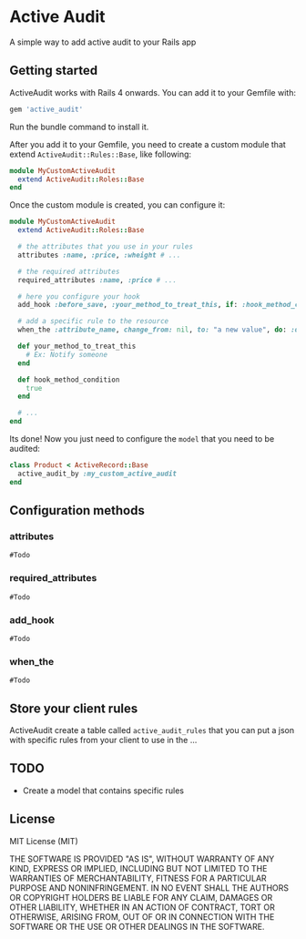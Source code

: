 # Active Audit
A simple way to add active audit to your Rails app

## Getting started

ActiveAudit works with Rails 4 onwards. You can add it to your Gemfile with:

```ruby
gem 'active_audit'
```

Run the bundle command to install it.

After you add it to your Gemfile, you need to create a custom module that extend `ActiveAudit::Rules::Base`, like following:

```ruby
module MyCustomActiveAudit
  extend ActiveAudit::Roles::Base
end
```

Once the custom module is created, you can configure it:

```ruby
module MyCustomActiveAudit
  extend ActiveAudit::Roles::Base

  # the attributes that you use in your rules
  attributes :name, :price, :wheight # ...

  # the required attributes
  required_attributes :name, :price # ...

  # here you configure your hook
  add_hook :before_save, :your_method_to_treat_this, if: :hook_method_condition

  # add a specific rule to the resource
  when_the :attribute_name, change_from: nil, to: "a new value", do: :doit_method, if: :a_block_or_method

  def your_method_to_treat_this
    # Ex: Notify someone
  end

  def hook_method_condition
    true
  end

  # ...
end
```

Its done! Now you just need to configure the `model` that you need to be audited:

```ruby
class Product < ActiveRecord::Base
  active_audit_by :my_custom_active_audit
end
```

## Configuration methods

### attributes
`#Todo`

### required_attributes
`#Todo`

### add_hook
`#Todo`

### when_the
`#Todo`

## Store your client rules
ActiveAudit create a table called `active_audit_rules` that you can put a json with specific rules from your client to use in the ...

## TODO

* Create a model that contains specific rules

## License

MIT License (MIT)

THE SOFTWARE IS PROVIDED "AS IS", WITHOUT WARRANTY OF ANY KIND,
EXPRESS OR IMPLIED, INCLUDING BUT NOT LIMITED TO THE WARRANTIES OF
MERCHANTABILITY, FITNESS FOR A PARTICULAR PURPOSE AND
NONINFRINGEMENT. IN NO EVENT SHALL THE AUTHORS OR COPYRIGHT HOLDERS BE
LIABLE FOR ANY CLAIM, DAMAGES OR OTHER LIABILITY, WHETHER IN AN ACTION
OF CONTRACT, TORT OR OTHERWISE, ARISING FROM, OUT OF OR IN CONNECTION
WITH THE SOFTWARE OR THE USE OR OTHER DEALINGS IN THE SOFTWARE.
